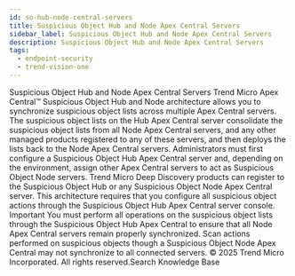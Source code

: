 ```yaml
---
id: so-hub-node-central-servers
title: Suspicious Object Hub and Node Apex Central Servers
sidebar_label: Suspicious Object Hub and Node Apex Central Servers
description: Suspicious Object Hub and Node Apex Central Servers
tags:
  - endpoint-security
  - trend-vision-one
---
```


 Suspicious Object Hub and Node Apex Central Servers Trend Micro Apex Central™ Suspicious Object Hub and Node architecture allows you to synchronize suspicious object lists across multiple Apex Central servers. The suspicious object lists on the Hub Apex Central server consolidate the suspicious object lists from all Node Apex Central servers, and any other managed products registered to any of these servers, and then deploys the lists back to the Node Apex Central servers. Administrators must first configure a Suspicious Object Hub Apex Central server and, depending on the environment, assign other Apex Central servers to act as Suspicious Object Node servers. Trend Micro Deep Discovery products can register to the Suspicious Object Hub or any Suspicious Object Node Apex Central server. This architecture requires that you configure all suspicious object actions through the Suspicious Object Hub Apex Central server console. Important You must perform all operations on the suspicious object lists through the Suspicious Object Hub Apex Central to ensure that all Node Apex Central servers remain properly synchronized. Scan actions performed on suspicious objects though a Suspicious Object Node Apex Central may not synchronize to all connected servers. © 2025 Trend Micro Incorporated. All rights reserved.Search Knowledge Base
